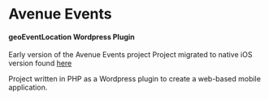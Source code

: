 # Avenue Events
#### geoEventLocation Wordpress Plugin
Early version of the Avenue Events project
Project migrated to native iOS version found [here](https://github.com/neil-oliver/Avenue-ios)

Project written in PHP as a Wordpress plugin to create a web-based mobile application. 
